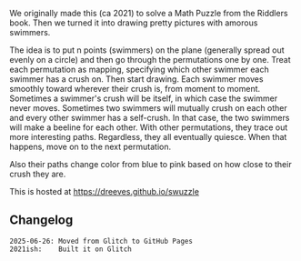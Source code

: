 We originally made this (ca 2021) to solve a Math Puzzle from the Riddlers book. Then we turned it into drawing pretty pictures with amorous swimmers.

The idea is to put n points (swimmers) on the plane (generally spread out evenly on a circle) and then go through the permutations one by one.
Treat each permutation as mapping, specifying which other swimmer each swimmer has a crush on.
Then start drawing.
Each swimmer moves smoothly toward wherever their crush is, from moment to moment.
Sometimes a swimmer's crush will be itself, in which case the swimmer never moves.
Sometimes two swimmers will mutually crush on each other and every other swimmer has a self-crush.
In that case, the two swimmers will make a beeline for each other.
With other permutations, they trace out more interesting paths.
Regardless, they all eventually quiesce. 
When that happens, move on to the next permutation.

Also their paths change color from blue to pink based on how close to their crush they are.

This is hosted at https://dreeves.github.io/swuzzle

## Changelog

```
2025-06-26: Moved from Glitch to GitHub Pages
2021ish:    Built it on Glitch
```
